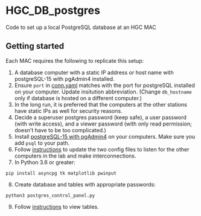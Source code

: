 # HGC_DB_postgres
 Code to set up a local PostgreSQL database at an HGC MAC

 ## Getting started

Each MAC requires the following to replicate this setup:
1. A database computer with a static IP address or host name with postgreSQL-15 with pgAdmin4 installed. 
2. Ensure ```port``` in [conn.yaml](https://github.com/murthysindhu/HGC_DB_postgres/blob/main/dbase_info/conn.yaml#L2) matches with the port for postgreSQL installed on your computer. Update insitution abbreviation. (Change `db_hostname` only if database is hosted on a different computer.)
3. In the long run, it is preferred that the computers at the other stations have static IPs as well for security reasons.
4. Decide a superuser postgres password (keep safe), a user password (with write access), and a viewer password (with only read permission; doesn't have to be too complicated.)
5. Install [postgreSQL-15 with pgAdmin4](https://www.postgresql.org/download/) on your computers. Make sure you add ```psql``` to your path.
6. Follow [instructions](https://github.com/murthysindhu/HGC_DB_postgres/tree/main/documentation#1-database-interconnection-one-time-setup) to update the two config files to listen for the other computers in the lab and make interconnections.
7. In Python 3.6 or greater:
```
pip install asyncpg tk matplotlib pwinput
```
8. Create database and tables with appropriate passwords:
```
python3 postgres_control_panel.py
```
9. Follow [instructions](https://github.com/murthysindhu/HGC_DB_postgres/tree/main/documentation#2-view-tables-with-pgadmin4) to view tables.